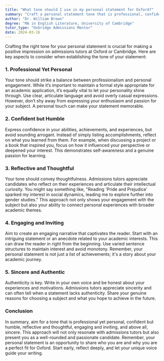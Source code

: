 ```yaml
---
title: "What tone should I use in my personal statement for Oxford?"
summary: "Craft a personal statement tone that is professional, confident, reflective, engaging, and sincere to impress Oxford and Cambridge admissions tutors."
author: "Dr. William Brown"
degree: "MA in English Literature, University of Cambridge"
tutor_type: "Oxbridge Admissions Mentor"
date: 2024-03-16
---
```


Crafting the right tone for your personal statement is crucial for making a positive impression on admissions tutors at Oxford or Cambridge. Here are key aspects to consider when establishing the tone of your statement:

### 1. **Professional Yet Personal**
Your tone should strike a balance between professionalism and personal engagement. While it’s important to maintain a formal style appropriate for an academic application, it’s equally vital to let your personality shine through. Use clear, articulate language and avoid overly casual expressions. However, don’t shy away from expressing your enthusiasm and passion for your subject. A personal touch can make your statement memorable.

### 2. **Confident but Humble**
Express confidence in your abilities, achievements, and experiences, but avoid sounding arrogant. Instead of simply listing accomplishments, reflect on what you learned from them. For example, when discussing a project or a book that inspired you, focus on how it influenced your perspective or deepened your interest. This demonstrates self-awareness and a genuine passion for learning.

### 3. **Reflective and Thoughtful**
Your tone should convey thoughtfulness. Admissions tutors appreciate candidates who reflect on their experiences and articulate their intellectual curiosity. You might say something like, "Reading 'Pride and Prejudice' sparked my interest in social dynamics, leading me to explore further into gender studies." This approach not only shows your engagement with the subject but also your ability to connect personal experiences with broader academic themes.

### 4. **Engaging and Inviting**
Aim to create an engaging narrative that captivates the reader. Start with an intriguing statement or an anecdote related to your academic interests. This can draw the reader in right from the beginning. Use varied sentence structures to maintain interest and avoid monotony. Remember, your personal statement is not just a list of achievements; it's a story about your academic journey.

### 5. **Sincere and Authentic**
Authenticity is key. Write in your own voice and be honest about your experiences and motivations. Admissions tutors appreciate sincerity and can often tell when a statement lacks authenticity. Share your genuine reasons for choosing a subject and what you hope to achieve in the future.

### Conclusion
In summary, aim for a tone that is professional yet personal, confident but humble, reflective and thoughtful, engaging and inviting, and above all, sincere. This approach will not only resonate with admissions tutors but also present you as a well-rounded and passionate candidate. Remember, your personal statement is an opportunity to share who you are and why you are a perfect fit for Oxford. Start early, reflect deeply, and let your unique voice guide your writing.
    